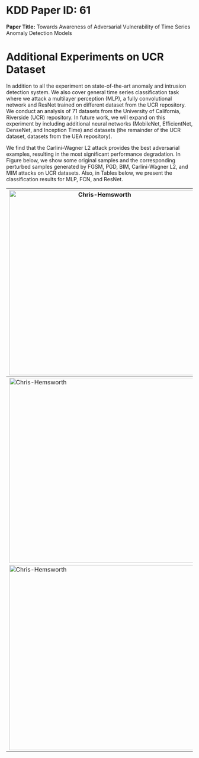 # KDD Paper ID: 61
**Paper Title:** Towards Awareness of Adversarial Vulnerability of Time Series Anomaly Detection Models



# Additional Experiments on UCR Dataset
In addition to all the experiment on state-of-the-art anomaly and intrusion detection system. We also cover general time series classification task where we attack a multilayer perception (MLP), a fully convolutional network and ResNet trained on different dataset from the UCR repository. We conduct an analysis of 71 datasets from the University of California, Riverside (UCR) repository. In future work, we will expand on this experiment by including additional neural networks (MobileNet, EfficientNet, DenseNet, and Inception Time) and datasets (the remainder of the UCR dataset, datasets from the UEA repository). 

We find that the Carlini-Wagner L2 attack provides the best adversarial examples, resulting in the most significant performance degradation. In Figure below, we show some original samples and the corresponding perturbed samples generated by FGSM, PGD, BIM, Carlini-Wagner L2, and MIM attacks on UCR datasets. Also, in Tables below, we present the classification results for MLP, FCN, and ResNet.

| <img src="https://i.ibb.co/bRWfBNJ/Adiac-attacks-2.png" alt="Chris-Hemsworth" border="0" width="500"> | <img src="https://i.ibb.co/QKnpsZh/Car-attacks-1.png" alt="Chris-Hemsworth" border="0" width="500" > |
|--|--|
|  <img src="https://i.ibb.co/SyR00sK/Coffee-attacks-1.png" alt="Chris-Hemsworth" border="0" width="500"> | <img src="https://i.ibb.co/RCHbRQJ/Diatom-Size-Reduction-attacks-0.png" alt="Chris-Hemsworth" border="0" width="500"> 
| <img src="https://i.ibb.co/f1cKd6z/FISH-attacks-0.png" alt="Chris-Hemsworth" border="0" width="500"> | <img src="https://i.ibb.co/KDzGtwW/Meat-attacks-2.png" alt="Chris-Hemsworth" border="0" width="500"> |
